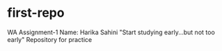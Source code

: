 # first-repo
WA Assignment-1
Name: Harika Sahini
"Start studying early...but not too early"
Repository for practice
